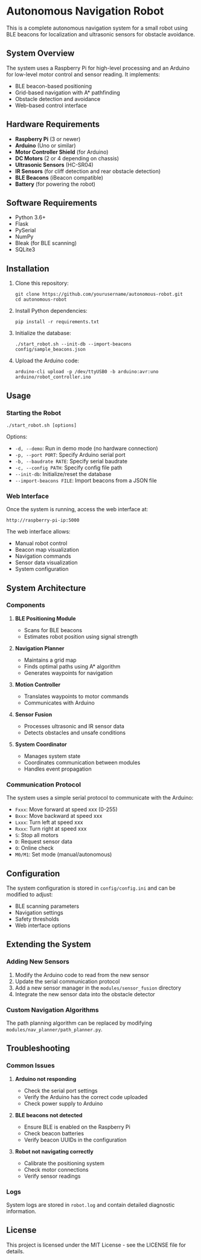 # Autonomous Navigation Robot

This is a complete autonomous navigation system for a small robot using BLE beacons for localization and ultrasonic sensors for obstacle avoidance.

## System Overview

The system uses a Raspberry Pi for high-level processing and an Arduino for low-level motor control and sensor reading. It implements:

- BLE beacon-based positioning
- Grid-based navigation with A\* pathfinding
- Obstacle detection and avoidance
- Web-based control interface

## Hardware Requirements

- **Raspberry Pi** (3 or newer)
- **Arduino** (Uno or similar)
- **Motor Controller Shield** (for Arduino)
- **DC Motors** (2 or 4 depending on chassis)
- **Ultrasonic Sensors** (HC-SR04)
- **IR Sensors** (for cliff detection and rear obstacle detection)
- **BLE Beacons** (iBeacon compatible)
- **Battery** (for powering the robot)

## Software Requirements

- Python 3.6+
- Flask
- PySerial
- NumPy
- Bleak (for BLE scanning)
- SQLite3

## Installation

1. Clone this repository:

   ```
   git clone https://github.com/yourusername/autonomous-robot.git
   cd autonomous-robot
   ```

2. Install Python dependencies:

   ```
   pip install -r requirements.txt
   ```

3. Initialize the database:

   ```
   ./start_robot.sh --init-db --import-beacons config/sample_beacons.json
   ```

4. Upload the Arduino code:
   ```
   arduino-cli upload -p /dev/ttyUSB0 -b arduino:avr:uno arduino/robot_controller.ino
   ```

## Usage

### Starting the Robot

```
./start_robot.sh [options]
```

Options:

- `-d, --demo`: Run in demo mode (no hardware connection)
- `-p, --port PORT`: Specify Arduino serial port
- `-b, --baudrate RATE`: Specify serial baudrate
- `-c, --config PATH`: Specify config file path
- `--init-db`: Initialize/reset the database
- `--import-beacons FILE`: Import beacons from a JSON file

### Web Interface

Once the system is running, access the web interface at:

```
http://raspberry-pi-ip:5000
```

The web interface allows:

- Manual robot control
- Beacon map visualization
- Navigation commands
- Sensor data visualization
- System configuration

## System Architecture

### Components

1. **BLE Positioning Module**

   - Scans for BLE beacons
   - Estimates robot position using signal strength

2. **Navigation Planner**

   - Maintains a grid map
   - Finds optimal paths using A\* algorithm
   - Generates waypoints for navigation

3. **Motion Controller**

   - Translates waypoints to motor commands
   - Communicates with Arduino

4. **Sensor Fusion**

   - Processes ultrasonic and IR sensor data
   - Detects obstacles and unsafe conditions

5. **System Coordinator**
   - Manages system state
   - Coordinates communication between modules
   - Handles event propagation

### Communication Protocol

The system uses a simple serial protocol to communicate with the Arduino:

- `Fxxx`: Move forward at speed xxx (0-255)
- `Bxxx`: Move backward at speed xxx
- `Lxxx`: Turn left at speed xxx
- `Rxxx`: Turn right at speed xxx
- `S`: Stop all motors
- `D`: Request sensor data
- `O`: Online check
- `M0/M1`: Set mode (manual/autonomous)

## Configuration

The system configuration is stored in `config/config.ini` and can be modified to adjust:

- BLE scanning parameters
- Navigation settings
- Safety thresholds
- Web interface options

## Extending the System

### Adding New Sensors

1. Modify the Arduino code to read from the new sensor
2. Update the serial communication protocol
3. Add a new sensor manager in the `modules/sensor_fusion` directory
4. Integrate the new sensor data into the obstacle detector

### Custom Navigation Algorithms

The path planning algorithm can be replaced by modifying `modules/nav_planner/path_planner.py`.

## Troubleshooting

### Common Issues

1. **Arduino not responding**

   - Check the serial port settings
   - Verify the Arduino has the correct code uploaded
   - Check power supply to Arduino

2. **BLE beacons not detected**

   - Ensure BLE is enabled on the Raspberry Pi
   - Check beacon batteries
   - Verify beacon UUIDs in the configuration

3. **Robot not navigating correctly**
   - Calibrate the positioning system
   - Check motor connections
   - Verify sensor readings

### Logs

System logs are stored in `robot.log` and contain detailed diagnostic information.

## License

This project is licensed under the MIT License - see the LICENSE file for details.
